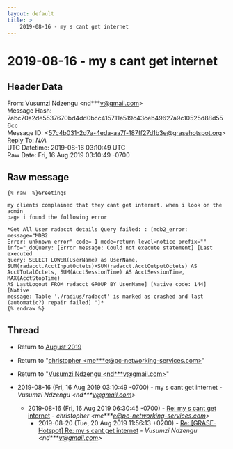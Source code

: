```yaml
---
layout: default
title: >
    2019-08-16 - my s cant get internet
---
```


# 2019-08-16 - my s cant get internet

## Header Data

From: Vusumzi Ndzengu \<nd***v@gmail.com\><br>
Message Hash: 7abc70a2de5537670bd4dd0bcc415711a519c43ceb49627a9c10525d88d556cc<br>
Message ID: \<57c4b031-2d7a-4eda-aa7f-187ff27d1b3e@grasehotspot.org\><br>
Reply To: _N/A_<br>
UTC Datetime: 2019-08-16 03:10:49 UTC<br>
Raw Date: Fri, 16 Aug 2019 03:10:49 -0700<br>

## Raw message

```
{% raw  %}Greetings 

my clients complained that they cant get internet. when i look on the admin 
page i found the following error

*Get All User radacct details Query failed: : [mdb2_error: message="MDB2 
Error: unknown error" code=-1 mode=return level=notice prefix="" 
info="_doQuery: [Error message: Could not execute statement] [Last executed 
query: SELECT LOWER(UserName) as UserName, 
SUM(radacct.AcctInputOctets)+SUM(radacct.AcctOutputOctets) AS 
AcctTotalOctets, SUM(AcctSessionTime) AS AcctSessionTime, MAX(AcctStopTime) 
AS LastLogout FROM radacct GROUP BY UserName] [Native code: 144] [Native 
message: Table './radius/radacct' is marked as crashed and last 
(automatic?) repair failed] "]*
{% endraw %}
```

## Thread

+ Return to [August 2019](/archive/2019/08)

+ Return to "[christopher <me***e<span>@</span>pc-networking-services.com>](/authors/me___e_at_pcnetworkingservices_com)"
+ Return to "[Vusumzi Ndzengu <nd***v<span>@</span>gmail.com>](/authors/nd___v_at_gmail_com)"

+ 2019-08-16 (Fri, 16 Aug 2019 03:10:49 -0700) - my s cant get internet - _Vusumzi Ndzengu \<nd***v@gmail.com\>_
  + 2019-08-16 (Fri, 16 Aug 2019 06:30:45 -0700) - [Re: my s cant get internet](/archive/2019/08/26ffc849839d0bf2555722c3ebb35fe8f30bd5739c4ade88ae8bcef7adf45db4) - _christopher \<me***e@pc-networking-services.com\>_
    + 2019-08-20 (Tue, 20 Aug 2019 11:56:13 +0200) - [Re: [GRASE-Hotspot] Re: my s cant get internet](/archive/2019/08/f999616d315292d6d229becca964cead7886ba25ce397225f87c3c446cdfe64d) - _Vusumzi Ndzengu \<nd***v@gmail.com\>_

